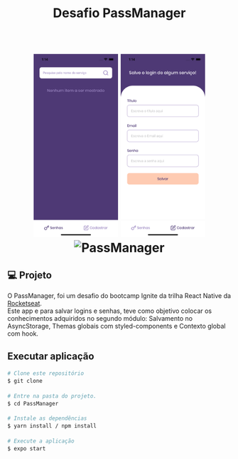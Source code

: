 <h1 align="center">
  Desafio PassManager <br>
</h1>

<br>

<h1 align="center">
  <img alt="PassManager" title="PassManager" src="assets/img/imgSenhas.png" width=190/>
  <img alt="PassManager" title="PassManager" src="assets/img/imgCadastrar.png" width=190/>
  <img alt="PassManager" title="PassManager" src="assets/img/videoPassmanager.gif" width=190/>
</h1>

## 💻 Projeto

O PassManager, foi um desafio do bootcamp Ignite da trilha React Native da [Rocketseat](https://rocketseat.com.br/).<br>
Este app e para salvar logins e senhas, teve como objetivo colocar os conhecimentos adquiridos no segundo módulo: Salvamento no AsyncStorage, Themas globais com styled-components e Contexto global com hook.<br>


## Executar aplicação
```bash
# Clone este repositório
$ git clone 

# Entre na pasta do projeto.
$ cd PassManager

# Instale as dependências
$ yarn install / npm install

# Execute a aplicação 
$ expo start

```

